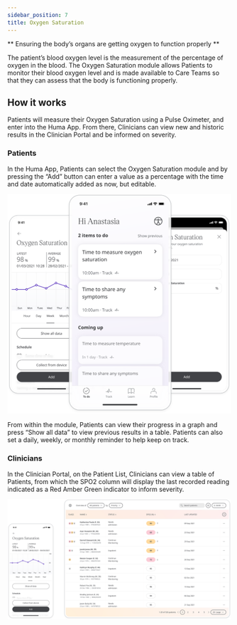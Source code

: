 ```yaml
---
sidebar_position: 7
title: Oxygen Saturation
---
```


** Ensuring the body’s organs are getting oxygen to function properly **

The patient’s blood oxygen level is the measurement of the percentage of oxygen in the blood. The Oxygen Saturation module allows Patients to monitor their blood oxygen level and is made available to Care Teams so that they can assess that the body is functioning properly.

## How it works

Patients will measure their Oxygen Saturation using a Pulse Oximeter, and enter into the Huma App. From there, Clinicians can view new and historic results in the Clinician Portal and be informed on severity.  

### Patients

In the Huma App, Patients can select the Oxygen Saturation module and by pressing the “Add” button can enter a value as a percentage with the time and date automatically added as now, but editable. 

![Adding a value of Oxygen Saturation in the Huma App](./assets/oxygen-saturation.svg)

From within the module, Patients can view their progress in a graph and press “Show all data” to view previous results in a table. Patients can also set a daily, weekly, or monthly reminder to help keep on track.

### Clinicians

In the Clinician Portal, on the Patient List, Clinicians can view a table of Patients, from which the SPO2 column will display the last recorded reading indicated as a Red Amber Green indicator to inform severity. 

![Viewing oxygen saturation in the clinician portal](./assets/cp-patient-list-oxygen-saturation.svg)
